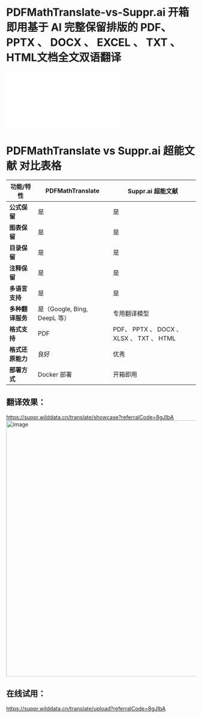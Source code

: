 # PDFMathTranslate-vs-Suppr.ai 开箱即用基于 AI 完整保留排版的 PDF、 PPTX 、 DOCX 、 EXCEL 、 TXT 、 HTML文档全文双语翻译

<iframe src="//player.bilibili.com/player.html?isOutside=true&aid=113718033647402&bvid=BV17bC6YtEzx&cid=27540720708&p=1" scrolling="no" border="0" frameborder="no" framespacing="0" allowfullscreen="true"></iframe>


# PDFMathTranslate vs Suppr.ai 超能文献 对比表格

| 功能/特性                      | PDFMathTranslate             | Suppr.ai 超能文献 |
| ------------------------------ | ---------------------------- | ----------------- |
| **公式保留**                   | 是                           | 是                |
| **图表保留**                   | 是                           | 是                |
| **目录保留**                   | 是                           | 是                |
| **注释保留**                   | 是                           | 是                |
| **多语言支持**                 | 是                           | 是                |
| **多种翻译服务**               | 是（Google, Bing, DeepL 等） | 专用翻译模型      |
| **格式支持**             | PDF                   | PDF、 PPTX 、 DOCX 、XLSX 、 TXT 、 HTML   |
| **格式还原能力**   | 良好                  | 优秀  |
| **部署方式**                | Docker 部署                          | 开箱即用              |


## 翻译效果：
https://suppr.wilddata.cn/translate/showcase?referralCode=8gJIbA
<img width="680" alt="image" src="https://github.com/user-attachments/assets/c6e08b1a-d181-4d3c-ab55-e98df8f046eb" />


## 在线试用：
https://suppr.wilddata.cn/translate/upload?referralCode=8gJIbA
